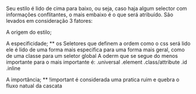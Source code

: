 Seu estilo é lido de cima para baixo, ou seja, caso haja algum selector com informações conflitantes, o mais embaixo é o que será atribuído.
São levados em consideração 3 fatores:

A origem do estilo;

A especificidade; ** os Seletores que definem a ordem como o css será lido ele é lido de uma forma mais especifica para uma forma mais geral, como de uma classe para um seletor global 
A oderm que se segue do menos importante para o mais importante é:
.universal
.element
.class/attribute
.id
.inline

A importância; ** !important é considerada uma pratica ruim e quebra  o fluxo natual da cascata